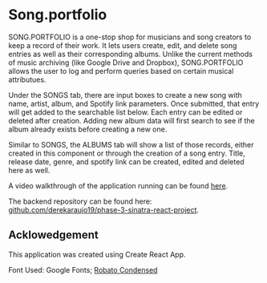# Song.portfolio

SONG.PORTFOLIO is a one-stop shop for musicians and song creators to keep a record of their work.  It lets users create, edit, and delete song entries as well as their corresponding albums.  Unlike the current methods of music archiving (like Google Drive and Dropbox), SONG.PORTFOLIO allows the user to log and perform queries based on certain musical attributues.

Under the SONGS tab, there are input boxes to create a new song with name, artist, album, and Spotify link parameters. Once submitted, that entry will get added to the searchable list below. Each entry can be edited or deleted after creation. Adding new album data will first search to see if the album already exists before creating a new one.

Similar to SONGS, the ALBUMS tab will show a list of those records, either created in this component or through the creation of a song entry. Title, release date, genre, and spotify link can be created, edited and deleted here as well.

A video walkthrough of the application running can be found [here](https://www.youtube.com/watch?v=KY3WjMBmdzE&ab_channel=DerekAraujo).

The backend repository can be found here: [github.com/derekaraujo19/phase-3-sinatra-react-project](https://github.com/derekaraujo19/phase-3-sinatra-react-project).

## Acklowedgement
This application was created using Create React App.

Font Used: Google Fonts; [Robato Condensed](https://fonts.google.com/specimen/Roboto+Condensed?preview.size=29)


